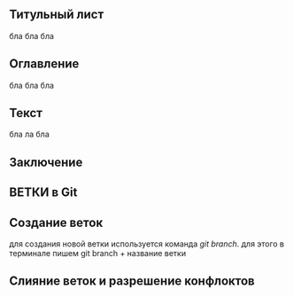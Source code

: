 ## Титульный лист
бла бла бла
## Оглавление
 бла бла бла
## Текст
бла ла бла
## Заключение

## ВЕТКИ в Git

## Создание веток
для создания новой ветки используется команда *git branch*.  для этого в терминале пишем git branch + название ветки
## Слияние веток и разрешение конфлоктов
